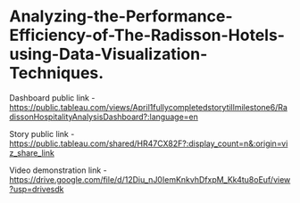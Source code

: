 # Analyzing-the-Performance-Efficiency-of-The-Radisson-Hotels-using-Data-Visualization-Techniques.



Dashboard public link - https://public.tableau.com/views/April1fullycompletedstorytillmilestone6/RadissonHospitalityAnalysisDashboard?:language=en



Story public link - https://public.tableau.com/shared/HR47CX82F?:display_count=n&:origin=viz_share_link



Video demonstration link - https://drive.google.com/file/d/12Diu_nJ0IemKnkvhDfxpM_Kk4tu8oEuf/view?usp=drivesdk
